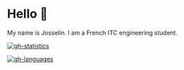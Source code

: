 # Hello 👋

My name is Josselin. I am a French ITC engineering student.

[![gh-statistics](https://github-readme-stats.vercel.app/api?username=josselinonduty&theme=noctis_minimus)](https://github.com/josselinonduty)

[![gh-languages](https://github-readme-stats.vercel.app/api/top-langs/?username=josselinonduty&theme=noctis_minimus&layout=compact)](https://github.com/josselinonduty)
